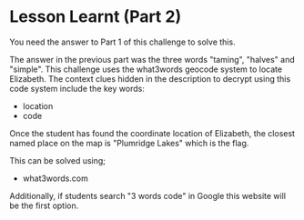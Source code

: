 # Lesson Learnt (Part 2)
You need the answer to Part 1 of this challenge to solve this. 

The answer in the previous part was the three words "taming", "halves" and "simple". This challenge uses the what3words geocode system to locate Elizabeth. The context clues hidden in the description to decrypt using this code system include the key words:
   - location
   - code

Once the student has found the coordinate location of Elizabeth, the closest named place on the map is "Plumridge Lakes" which is the flag. 

This can be solved using;
   - what3words.com

Additionally, if students search "3 words code" in Google this website will be the first option.
